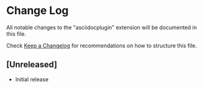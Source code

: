 # Change Log

All notable changes to the "asciidocplugin" extension will be documented in this file.

Check [Keep a Changelog](http://keepachangelog.com/) for recommendations on how to structure this file.

## [Unreleased]

- Initial release